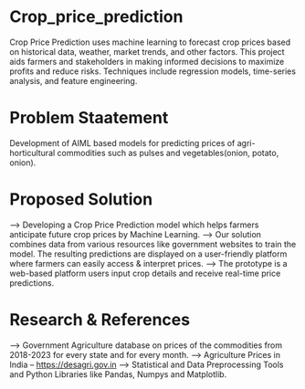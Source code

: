 # Crop_price_prediction
Crop Price Prediction uses machine learning to forecast crop prices based on historical data, weather, market trends, and other factors. This project aids farmers and stakeholders in making informed decisions to maximize profits and reduce risks. Techniques include regression models, time-series analysis, and feature engineering.
# Problem Staatement
Development of AIML based models for predicting prices of agri-horticultural commodities such as pulses and vegetables(onion, potato, onion).
# Proposed Solution
--> Developing a Crop Price Prediction model which helps farmers anticipate future crop prices by Machine Learning.
--> Our solution combines data from various resources like government websites to train the model. The resulting predictions are displayed on a user-friendly platform where farmers can 
    easily access & interpret prices.
--> The prototype is a web-based platform users input crop details and receive real-time price predictions.
# Research & References
--> Government Agriculture database on prices of the commodities from 2018-2023 for every state and for every month.
--> Agriculture Prices in India – https://desagri.gov.in
--> Statistical and Data Preprocessing Tools and Python Libraries like Pandas, Numpys and Matplotlib.





